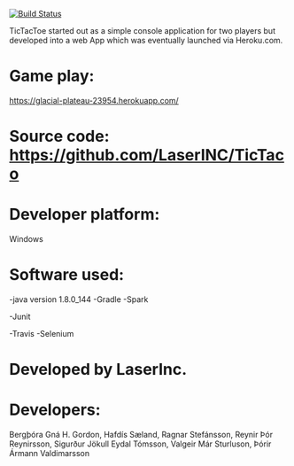 ﻿[![Build Status](https://travis-ci.org/LaserINC/TicTaco.svg?branch=development_master)](https://travis-ci.org/LaserINC/TicTaco)

TicTacToe started out as a simple console application for two players but
developed into a web App which was eventually launched via Heroku.com.


# Game play: 

https://glacial-plateau-23954.herokuapp.com/


# Source code: https://github.com/LaserINC/TicTaco


# Developer platform: 

Windows


# Software used:

-java version 1.8.0_144
-Gradle
-Spark


-Junit


-Travis
-Selenium

 

# Developed by LaserInc.
# Developers:
Bergþóra Gná H. Gordon, 
Hafdís Sæland, 
Ragnar Stefánsson, 
Reynir Þór Reynirsson, 
Sigurður Jökull Eydal Tómsson, 
Valgeir Már Sturluson, 
Þórir Ármann Valdimarsson
